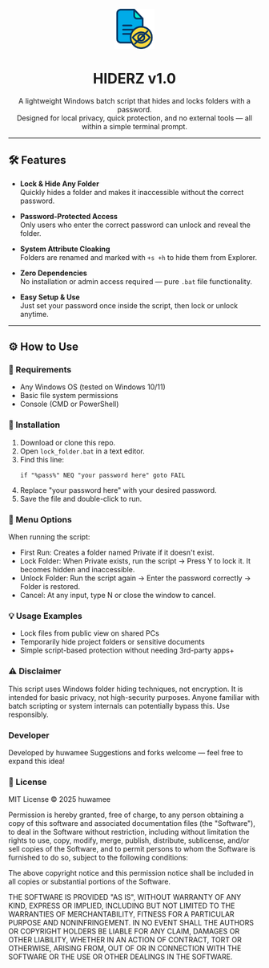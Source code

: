 <p align="center">
  <img src="folder.png" alt="HIDERZ Logo" width="80" />
</p>

<h1 align="center">HIDERZ v1.0</h1>

<p align="center">
  A lightweight Windows batch script that hides and locks folders with a password.<br>
  Designed for local privacy, quick protection, and no external tools — all within a simple terminal prompt.
</p>

<hr>

## 🛠️ Features

- **Lock & Hide Any Folder**  
  Quickly hides a folder and makes it inaccessible without the correct password.

- **Password-Protected Access**  
  Only users who enter the correct password can unlock and reveal the folder.

- **System Attribute Cloaking**  
  Folders are renamed and marked with `+s +h` to hide them from Explorer.

- **Zero Dependencies**  
  No installation or admin access required — pure `.bat` file functionality.

- **Easy Setup & Use**  
  Just set your password once inside the script, then lock or unlock anytime.

---

## ⚙️ How to Use

### 🧰 Requirements
- Any Windows OS (tested on Windows 10/11)
- Basic file system permissions
- Console (CMD or PowerShell)

### 🚀 Installation
1. Download or clone this repo.
2. Open `lock_folder.bat` in a text editor.
3. Find this line:
   ```batch
   if "%pass%" NEQ "your password here" goto FAIL
4. Replace "your password here" with your desired password.
5. Save the file and double-click to run.

### 🔢 Menu Options
When running the script:
- First Run:
Creates a folder named Private if it doesn't exist.
- Lock Folder:
When Private exists, run the script → Press Y to lock it.
It becomes hidden and inaccessible.
- Unlock Folder:
Run the script again → Enter the password correctly → Folder is restored.
- Cancel:
At any input, type N or close the window to cancel.

### 💡 Usage Examples
- Lock files from public view on shared PCs
- Temporarily hide project folders or sensitive documents
- Simple script-based protection without needing 3rd-party apps+

### ⚠️ Disclaimer
This script uses Windows folder hiding techniques, not encryption.
It is intended for basic privacy, not high-security purposes.
Anyone familiar with batch scripting or system internals can potentially bypass this.
Use responsibly.

### Developer
Developed by huwamee
Suggestions and forks welcome — feel free to expand this idea!

### 📜 License
MIT License © 2025 huwamee

Permission is hereby granted, free of charge, to any person obtaining a copy
of this software and associated documentation files (the "Software"), to deal
in the Software without restriction, including without limitation the rights
to use, copy, modify, merge, publish, distribute, sublicense, and/or sell
copies of the Software, and to permit persons to whom the Software is
furnished to do so, subject to the following conditions:

The above copyright notice and this permission notice shall be included in
all copies or substantial portions of the Software.

THE SOFTWARE IS PROVIDED "AS IS", WITHOUT WARRANTY OF ANY KIND, EXPRESS OR
IMPLIED, INCLUDING BUT NOT LIMITED TO THE WARRANTIES OF MERCHANTABILITY,
FITNESS FOR A PARTICULAR PURPOSE AND NONINFRINGEMENT. IN NO EVENT SHALL THE
AUTHORS OR COPYRIGHT HOLDERS BE LIABLE FOR ANY CLAIM, DAMAGES OR OTHER
LIABILITY, WHETHER IN AN ACTION OF CONTRACT, TORT OR OTHERWISE, ARISING FROM,
OUT OF OR IN CONNECTION WITH THE SOFTWARE OR THE USE OR OTHER DEALINGS IN
THE SOFTWARE.
